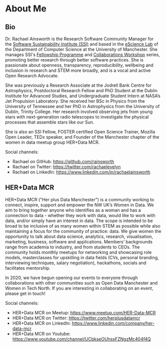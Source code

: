 # About Me

## Bio

Dr. Rachael Ainsworth is the Research Software Community Manager for the [Software Sustainability Institute (SSI)](https://www.software.ac.uk/) and based in the [eScience Lab](https://esciencelab.org.uk/) of the Department of Computer Science at the University of Manchester. She manages SSI's [Fellowship Programme](https://www.software.ac.uk/programmes-and-events/fellowship-programme) and [Collaborations Workshop](https://www.software.ac.uk/programmes-and-events/collaborations-workshops) series, promoting better research through better software practices. She is passionate about openness, transparency, reproducibility, wellbeing and inclusion in research and STEM more broadly, and is a vocal and active Open Research Advocate.

She was previously a Research Associate at the Jodrell Bank Centre for Astrophysics, Postdoctoral Research Fellow and PhD Student at the Dublin Institute for Advanced Studies, and Undergraduate Student Intern at NASA’s Jet Propulsion Laboratory. She received her BSc in Physics from the University of Tennessee and her PhD in Astrophysics from the University of Dublin, Trinity College. Her research involved observing jets from young stars with next-generation radio telescopes to investigate the physical processes that assemble stars like our Sun.

She is also an SSI Fellow, FOSTER certified Open Science Trainer, Mozilla Open Leader, TEDx speaker, and Founder of the Manchester chapter of the women in data meetup group HER+Data MCR.

Social channels:
- Rachael on GitHub: https://github.com/rainsworth
- Rachael on Twitter: https://twitter.com/rachaelevelyn
- Rachael on LinkedIn: https://www.linkedin.com/in/rachaelainsworth

## HER+Data MCR

HER+Data MCR ("Her plus Data Manchester") is a community working to connect, inspire, support and empower the NW UK’s Women in Data. We aim to bring together anyone who identifies as a woman and has a connection to data - whether they work with data, would like to work with data, and/or simply have an interest in data. The scope is intended to be broad to be inclusive of as many women within STEM as possible while also maintaining a focus for the community of practice: data. We give women the opportunity to talk about data science, analytics, research, visualisation, marketing, business, software and applications. Members’ backgrounds range from academia to industry, and from students to CEOs. The community holds monthly meetups for networking and showcasing role models, masterclasses for upskilling in data fields (CVs, personal branding, interviewing techniques, salary negotiation), hackathons, socials and facilitates mentorship.

In 2020, we have begun opening our events to everyone through collaborations with other communities such as Open Data Manchester and Women in Tech North. If you are interesting in collaborating on an event, please get in touch!

Social channels:
- HER+Data MCR on Meetup: https://www.meetup.com/HER-Data-MCR
- HER+Data MCR on Twitter: https://twitter.com/herplusdatamcr
- HER+Data MCR on LinkedIn: https://www.linkedin.com/company/her-data-mcr
- HER+Data MCR on Youtube: https://www.youtube.com/channel/UCbkseOUhsxFZNgzMc404f4Q
